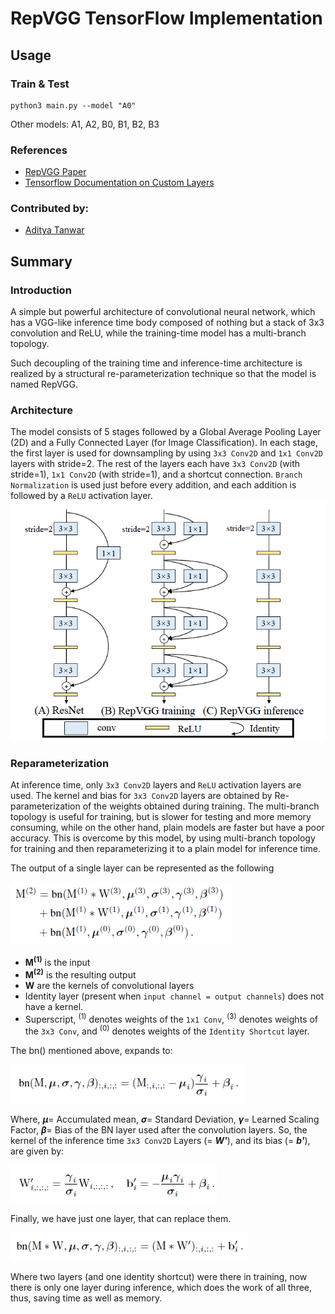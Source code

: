 # RepVGG TensorFlow Implementation

## Usage
### Train & Test
```
python3 main.py --model "A0"
```
Other models: A1, A2, B0, B1, B2, B3

### References
* [RepVGG Paper](https://arxiv.org/pdf/2101.03697.pdf)
* [Tensorflow Documentation on Custom Layers](https://www.tensorflow.org/tutorials/customization/custom_layers)
### Contributed by:
* [Aditya Tanwar](https://github.com/cliche-niche/)

## Summary

### Introduction
A simple but powerful architecture of convolutional neural network, which has a VGG-like inference time body composed of nothing but a stack of 3x3 convolution and ReLU, while the 
training-time model has a multi-branch topology.

Such decoupling of the training time and inference-time architecture is realized by a structural re-parameterization technique so that the model is named RepVGG.

### Architecture
The model consists of 5 stages followed by a Global Average Pooling Layer (2D) and a Fully Connected Layer (for Image Classification). 
In each stage, the first layer is used for downsampling by using `3x3 Conv2D` and `1x1 Conv2D` layers with stride=2. The rest of the layers each have `3x3 Conv2D` (with stride=1), `1x1 Conv2D` (with stride=1), and a shortcut connection. `Branch Normalization` is used just before every addition, and each addition is followed by a `ReLU` activation layer.
<img src ="https://github.com/cliche-niche/model-zoo-submissions/blob/main/RepVGG/assets/architecture.PNG?raw=true">

### Reparameterization
At inference time, only `3x3 Conv2D` layers and `ReLU` activation layers are used. The kernel and bias for `3x3 Conv2D` layers are obtained by Re-parameterization of the weights obtained during training. The multi-branch topology is useful for training, but is slower for testing and more memory consuming, while on the other hand, plain models are faster but have a poor accuracy. 
This is overcome by this model, by using multi-branch topology for training and then reparameterizing it to a plain model for inference time.

The output of a single layer can be represented as the following

<img src ="https://github.com/cliche-niche/model-zoo-submissions/blob/main/RepVGG/assets/add.PNG?raw=true">

- **M<sup>(1)</sup>** is the input
- **M<sup>(2)</sup>** is the resulting output
- **W** are the kernels of convolutional layers
- Identity layer (present when `input channel = output channels`) does not have a kernel.
- Superscript, <sup>(1)</sup> denotes weights of the `1x1 Conv`, <sup>(3)</sup> denotes weights of the `3x3 Conv`, and <sup>(0)</sup> denotes weights of the `Identity Shortcut` layer.


The bn() mentioned above, expands to:

<img src ="https://github.com/cliche-niche/model-zoo-submissions/blob/main/RepVGG/assets/bn.PNG?raw=true">

Where, _**&mu;**_= Accumulated mean, _**&sigma;**_= Standard Deviation, _**&gamma;**_= Learned Scaling Factor, _**&beta;**_= Bias of the BN layer used after the convolution layers. So, the kernel of the inference time `3x3 Conv2D` Layers (= _**W'**_), and its bias (= _**b'**_), are given by:

<img src ="https://github.com/cliche-niche/model-zoo-submissions/blob/main/RepVGG/assets/wb.PNG?raw=true">

Finally, we have just one layer, that can replace them.

<img src ="https://github.com/cliche-niche/model-zoo-submissions/blob/main/RepVGG/assets/fin.PNG?raw=true">

Where two layers (and one identity shortcut) were there in training, now there is only one layer during inference, which does the work of all three, thus, saving time as well as memory.
